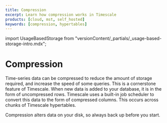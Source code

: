 ```yaml
---
title: Compression
excerpt: Learn how compression works in Timescale
products: [cloud, mst, self_hosted]
keywords: [compression, hypertables]
---
```


import UsageBasedStorage from "versionContent/_partials/_usage-based-storage-intro.mdx";

# Compression

Time-series data can be compressed to reduce the amount of storage required, and
increase the speed of some queries. This is a cornerstone feature of
Timescale. When new data is added to your database, it is in the form of
uncompressed rows. Timescale uses a built-in job scheduler to convert this
data to the form of compressed columns. This occurs across chunks of Timescale
hypertables.

<UsageBasedStorage />

<Highlight type="warning">
Compression alters data on your disk, so always back up before you start.
</Highlight>

[backfill-historical]: /use-timescale/:currentVersion:/compression/backfill-historical-data/
[decompress-chunks]: /use-timescale/:currentVersion:/compression/decompress-chunks/
[manual-compression]: /use-timescale/:currentVersion:/compression/compress-chunks/
[modify-schema]: /use-timescale/:currentVersion:/compression/modify-a-schema/
[compression-tshoot]: /use-timescale/:currentVersion:/compression/troubleshooting/
